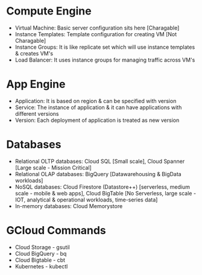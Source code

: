 # Compute Engine
- Virtual Machine: Basic server configuration sits here [Charagable]
- Instance Templates: Template configuration for creating VM [Not Charagable]
- Instance Groups: It is like replicate set which will use instance templates & creates VM's
- Load Balancer: It uses instance groups for managing traffic across VM's

# App Engine
- Application: It is based on region & can be specified with version
- Service: The instance of application & it can have applications with different versions 
- Version: Each deployment of application is treated as new version

# Databases
- Relational OLTP databases: Cloud SQL [Small scale], Cloud Spanner [Large scale - Mission Critical]
- Relational OLAP databases: BigQuery [Datawarehousing & BigData workloads]
- NoSQL databases: Cloud Firestore (Datastore++) [serverless, medium scale - mobile & web apps], Cloud BigTable [No Serverless, large scale - IOT, analytical & operational workloads, time-series data]
- In-memory databases: Cloud Memorystore

# GCloud Commands
- Cloud Storage - gsutil
- Cloud BigQuery - bq
- Cloud Bigtable - cbt
- Kubernetes - kubectl
